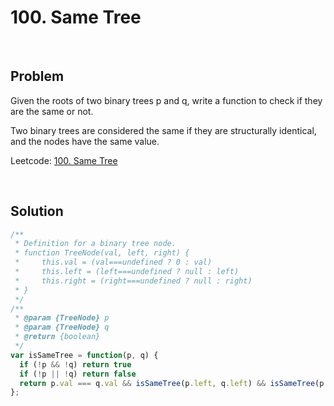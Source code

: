 # 100. Same Tree

&nbsp;

## Problem

Given the roots of two binary trees p and q, write a function to check if they are the same or not.

Two binary trees are considered the same if they are structurally identical, and the nodes have the same value.

Leetcode: [100. Same Tree](https://leetcode.com/problems/same-tree/)

&nbsp;

## Solution

```js
/**
 * Definition for a binary tree node.
 * function TreeNode(val, left, right) {
 *     this.val = (val===undefined ? 0 : val)
 *     this.left = (left===undefined ? null : left)
 *     this.right = (right===undefined ? null : right)
 * }
 */
/**
 * @param {TreeNode} p
 * @param {TreeNode} q
 * @return {boolean}
 */
var isSameTree = function(p, q) {
  if (!p && !q) return true
  if (!p || !q) return false
  return p.val === q.val && isSameTree(p.left, q.left) && isSameTree(p.right, q.right)
};
```